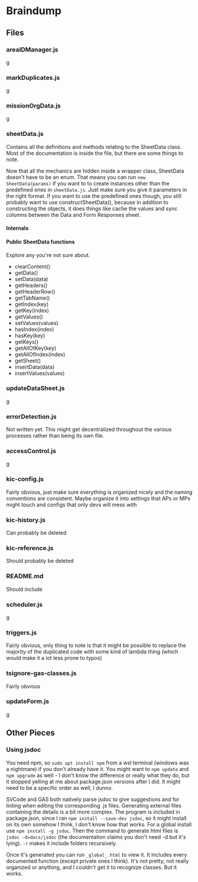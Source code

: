 # Braindump

## Files

### areaIDManager.js

g

### markDuplicates.js

g

### missionOrgData.js

g

### sheetData.js

Contains all the definitions and methods relating to the SheetData class. Most of the documentation is inside the file, but there are some things to note.

Now that all the mechanics are hidden inside a wrapper class, SheetData doesn't have to be an enum. That means you can run `new SheetData(params)` if you want to to create instances other than the predefined ones in `sheetData.js`. Just make sure you give it parameters in the right format. If you want to use the predefined ones though, you still probably want to use constructSheetData(), because in addition to constructing the objects, it does things like cache the values and sync columns between the Data and Form Responses sheet.

#### Internals



#### Public SheetData functions

Explore any you're not sure about.

- clearContent()
- getData()
- setData(data)
- getHeaders()
- getHeaderRow()
- getTabName()
- getIndex(key)
- getKey(index)
- getValues()
- setValues(values)
- hasIndex(index)
- hasKey(key)
- getKeys()
- getAllOfKey(key)
- getAllOfIndex(index)
- getSheet()
- insertData(data)
- insertValues(values)

### updateDataSheet.js

g

### errorDetection.js

Not written yet. This might get decentralized throughout the various processes rather than being its own file.

### accessControl.js

g

### kic-config.js

Fairly obvious, just make sure everything is organized nicely and the naming conventions are consistent. Maybe organize it into settings that APs or MPs might touch and configs that only devs will mess with

### kic-history.js

Can probably be deleted

### kic-reference.js

Should probably be deleted

### README.md

Should include

### scheduler.js

g

### triggers.js

Fairly obvious, only thing to note is that it might be possible to replace the majority of the duplicated code with some kind of lambda thing (which would make it a lot less prone to typos)

### tsignore-gas-classes.js

Fairly obvious

### updateForm.js

g

## Other Pieces

### Using jsdoc

You need npm, so `sudo apt install npm` from a wsl terminal (windows was a nightmare) if you don't already have it. You might want to `npm update` and `npm upgrade` as well - I don't know the difference or really what they do, but it stopped yelling at me about package.json versions after I did. It might need to be a specific order as well, I dunno.

SVCode and GAS both natively parse jsdoc to give suggestions and for linting when editing the corresponding .js files. Generating external files containing the details is a bit more complex. The program is included in package.json, since I ran `npm install --save-dev jsdoc`, so it might install on its own somehow I think, I don't know how that works. For a global install use `npm install -g jsdoc`. Then the command to generate html files is `jsdoc -d=docs/jsdoc` (the documentation claims you don't need -d but it's lying). `-r` makes it include folders recursively.

Once it's generated you can run `_global_.html` to view it. It includes every documented function (except private ones I think). It's not pretty, not really organized or anything, and I couldn't get it to recognize classes. But it works.
